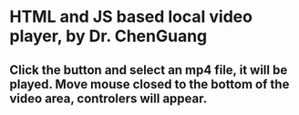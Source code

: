 # HTML and JS based local video player, by Dr. ChenGuang
## Click the button and select an mp4 file, it will be played. Move mouse closed to the bottom of the video area, controlers will appear.
